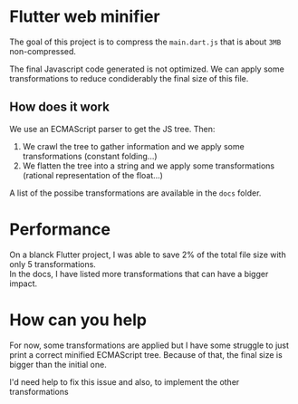 # Flutter web minifier

The goal of this project is to compress the `main.dart.js` that is about `3MB` non-compressed.

The final Javascript code generated is not optimized. We can apply some transformations to reduce condiderably the final size of this file.

## How does it work

We use an ECMAScript parser to get the JS tree. Then:

1. We crawl the tree to gather information and we apply some transformations (constant folding...)
2. We flatten the tree into a string and we apply some transformations (rational representation of the float...)

A list of the possibe transformations are available in the `docs` folder.

# Performance

On a blanck Flutter project, I was able to save 2% of the total file size with only 5 transformations.  
In the docs, I have listed more transformations  that can have a bigger impact.

# How can you help

For now, some transformations are applied but I have some struggle to just print a correct minified ECMAScript tree. Because of that, the final size is bigger than the initial one.

I'd need help to fix this issue and also, to implement the other transformations